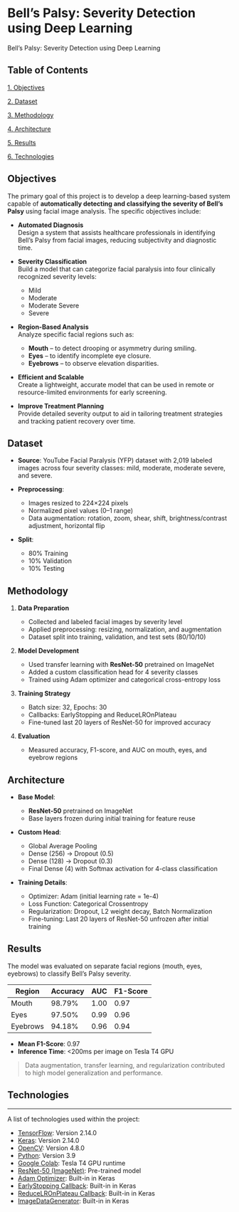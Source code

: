 
# Bell’s Palsy: Severity Detection using Deep Learning

Bell’s Palsy: Severity Detection using Deep Learning

Table of Contents
-


[1. Objectives](#Objectives)

[2. Dataset](#Dataset)

[3. Methodology](#Methodology)

[4. Architecture](#Architecture)

[5. Results](#Results)

[6. Technologies](#Technologies)








## Objectives


The primary goal of this project is to develop a deep learning-based system capable of **automatically detecting and classifying the severity of Bell’s Palsy** using facial image analysis. The specific objectives include:

- **Automated Diagnosis**  
  Design a system that assists healthcare professionals in identifying Bell’s Palsy from facial images, reducing subjectivity and diagnostic time.

- **Severity Classification**  
  Build a model that can categorize facial paralysis into four clinically recognized severity levels:
  - Mild
  - Moderate
  - Moderate Severe
  - Severe

- **Region-Based Analysis**  
  Analyze specific facial regions such as:
  - **Mouth** – to detect drooping or asymmetry during smiling.
  - **Eyes** – to identify incomplete eye closure.
  - **Eyebrows** – to observe elevation disparities.

- **Efficient and Scalable**  
  Create a lightweight, accurate model that can be used in remote or resource-limited environments for early screening.

- **Improve Treatment Planning**  
  Provide detailed severity output to aid in tailoring treatment strategies and tracking patient recovery over time.

## Dataset


- **Source**: YouTube Facial Paralysis (YFP) dataset with 2,019 labeled images across four severity classes: mild, moderate, moderate severe, and severe.

- **Preprocessing**:
  - Images resized to 224×224 pixels
  - Normalized pixel values (0–1 range)
  - Data augmentation: rotation, zoom, shear, shift, brightness/contrast adjustment, horizontal flip

- **Split**:
  - 80% Training
  - 10% Validation
  - 10% Testing



## Methodology

1. **Data Preparation**  
   - Collected and labeled facial images by severity level  
   - Applied preprocessing: resizing, normalization, and augmentation  
   - Dataset split into training, validation, and test sets (80/10/10)

2. **Model Development**  
   - Used transfer learning with **ResNet-50** pretrained on ImageNet  
   - Added a custom classification head for 4 severity classes  
   - Trained using Adam optimizer and categorical cross-entropy loss

3. **Training Strategy**  
   - Batch size: 32, Epochs: 30  
   - Callbacks: EarlyStopping and ReduceLROnPlateau  
   - Fine-tuned last 20 layers of ResNet-50 for improved accuracy

4. **Evaluation**  
   - Measured accuracy, F1-score, and AUC on mouth, eyes, and eyebrow regions  
   

## Architecture


- **Base Model**:  
  - **ResNet-50** pretrained on ImageNet  
  - Base layers frozen during initial training for feature reuse

- **Custom Head**:  
  - Global Average Pooling  
  - Dense (256) → Dropout (0.5)  
  - Dense (128) → Dropout (0.3)  
  - Final Dense (4) with Softmax activation for 4-class classification

- **Training Details**:  
  - Optimizer: Adam (initial learning rate = 1e-4)  
  - Loss Function: Categorical Crossentropy  
  - Regularization: Dropout, L2 weight decay, Batch Normalization  
  - Fine-tuning: Last 20 layers of ResNet-50 unfrozen after initial training

## Results



The model was evaluated on separate facial regions (mouth, eyes, eyebrows) to classify Bell’s Palsy severity.

| Region     | Accuracy | AUC   | F1-Score |
|------------|----------|-------|----------|
| Mouth      | 98.79%   | 1.00  | 0.97     |
| Eyes       | 97.50%   | 0.99  | 0.96     |
| Eyebrows   | 94.18%   | 0.96  | 0.94     |

- **Mean F1-Score**: 0.97  
- **Inference Time**: <200ms per image on Tesla T4 GPU

> Data augmentation, transfer learning, and regularization contributed to high model generalization and performance.

## Technologies

***
A list of technologies used within the project:

* [TensorFlow](https://www.tensorflow.org/): Version 2.14.0  
* [Keras](https://keras.io/): Version 2.14.0  
* [OpenCV](https://opencv.org/): Version 4.8.0  
* [Python](https://www.python.org/): Version 3.9  
* [Google Colab](https://colab.research.google.com/): Tesla T4 GPU runtime  
* [ResNet-50 (ImageNet)](https://keras.io/api/applications/resnet/): Pre-trained model  
* [Adam Optimizer](https://www.tensorflow.org/api_docs/python/tf/keras/optimizers/Adam): Built-in in Keras  
* [EarlyStopping Callback](https://www.tensorflow.org/api_docs/python/tf/keras/callbacks/EarlyStopping): Built-in in Keras  
* [ReduceLROnPlateau Callback](https://www.tensorflow.org/api_docs/python/tf/keras/callbacks/ReduceLROnPlateau): Built-in in Keras  
* [ImageDataGenerator](https://www.tensorflow.org/api_docs/python/tf/keras/preprocessing/image/ImageDataGenerator): Built-in in Keras

